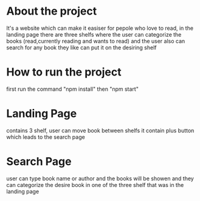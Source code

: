# About the project
It's a website which can make it easiser for pepole who love to read, in the landing page
there are three shelfs where the user can categorize the books (read,currently reading and wants to read)
and the user also can search for any book they like can put it on the  desiring shelf
# How to run the project

first run the command "npm install"
then "npm start"

# Landing Page
contains 3 shelf, user can move book between shelfs 
it contain plus button which leads to the search page

# Search Page
user can type book name or author and the books will be showen and they can categorize the desire book in one of
the three shelf that was in the landing page
